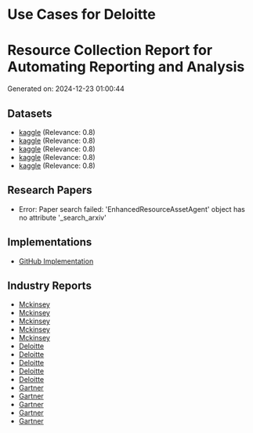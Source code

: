 # Use Cases for Deloitte

# Resource Collection Report for Automating Reporting and Analysis
Generated on: 2024-12-23 01:00:44

## Datasets
- [kaggle](https://www.kaggle.com/search?q=Automating+Reporting+and+Analysis+Deloitte+dataset) (Relevance: 0.8)
- [kaggle](https://www.kaggle.com/search?q=Enhancing+Tax+Compliance+and+Audit+Services+Deloitte+dataset) (Relevance: 0.8)
- [kaggle](https://www.kaggle.com/search?q=Improving+Customer+Communication+and+Engagement+Deloitte+dataset) (Relevance: 0.8)
- [kaggle](https://www.kaggle.com/search?q=Automating+Document+Review+and+Analysis+Deloitte+dataset) (Relevance: 0.8)
- [kaggle](https://www.kaggle.com/search?q=Predictive+Analytics+for+Risk+Management+and+Compliance+Deloitte+dataset) (Relevance: 0.8)

## Research Papers
- Error: Paper search failed: 'EnhancedResourceAssetAgent' object has no attribute '_search_arxiv'

## Implementations
- [GitHub Implementation](https://github.com/search?q=Automating+Reporting+and+Analysis+Deloitte/automating-reporting-and-analysis)

## Industry Reports
- [Mckinsey](https://www.mckinsey.com/search?q=Automating+Reporting+and+Analysis+Deloitte+AI+implementation?q=Automating+Reporting+and+Analysis+Deloitte+AI+implementation)
- [Mckinsey](https://www.mckinsey.com/search?q=Enhancing+Tax+Compliance+and+Audit+Services+Deloitte+AI+implementation?q=Automating+Reporting+and+Analysis+Deloitte+AI+implementation)
- [Mckinsey](https://www.mckinsey.com/search?q=Improving+Customer+Communication+and+Engagement+Deloitte+AI+implementation?q=Automating+Reporting+and+Analysis+Deloitte+AI+implementation)
- [Mckinsey](https://www.mckinsey.com/search?q=Automating+Document+Review+and+Analysis+Deloitte+AI+implementation?q=Automating+Reporting+and+Analysis+Deloitte+AI+implementation)
- [Mckinsey](https://www.mckinsey.com/search?q=Predictive+Analytics+for+Risk+Management+and+Compliance+Deloitte+AI+implementation?q=Automating+Reporting+and+Analysis+Deloitte+AI+implementation)
- [Deloitte](https://www2.deloitte.com/search?q=Automating+Reporting+and+Analysis+Deloitte+AI+implementation?q=Automating+Reporting+and+Analysis+Deloitte+AI+implementation)
- [Deloitte](https://www2.deloitte.com/search?q=Enhancing+Tax+Compliance+and+Audit+Services+Deloitte+AI+implementation?q=Automating+Reporting+and+Analysis+Deloitte+AI+implementation)
- [Deloitte](https://www2.deloitte.com/search?q=Improving+Customer+Communication+and+Engagement+Deloitte+AI+implementation?q=Automating+Reporting+and+Analysis+Deloitte+AI+implementation)
- [Deloitte](https://www2.deloitte.com/search?q=Automating+Document+Review+and+Analysis+Deloitte+AI+implementation?q=Automating+Reporting+and+Analysis+Deloitte+AI+implementation)
- [Deloitte](https://www2.deloitte.com/search?q=Predictive+Analytics+for+Risk+Management+and+Compliance+Deloitte+AI+implementation?q=Automating+Reporting+and+Analysis+Deloitte+AI+implementation)
- [Gartner](https://www.gartner.com/search?q=Automating+Reporting+and+Analysis+Deloitte+AI+implementation?q=Automating+Reporting+and+Analysis+Deloitte+AI+implementation)
- [Gartner](https://www.gartner.com/search?q=Enhancing+Tax+Compliance+and+Audit+Services+Deloitte+AI+implementation?q=Automating+Reporting+and+Analysis+Deloitte+AI+implementation)
- [Gartner](https://www.gartner.com/search?q=Improving+Customer+Communication+and+Engagement+Deloitte+AI+implementation?q=Automating+Reporting+and+Analysis+Deloitte+AI+implementation)
- [Gartner](https://www.gartner.com/search?q=Automating+Document+Review+and+Analysis+Deloitte+AI+implementation?q=Automating+Reporting+and+Analysis+Deloitte+AI+implementation)
- [Gartner](https://www.gartner.com/search?q=Predictive+Analytics+for+Risk+Management+and+Compliance+Deloitte+AI+implementation?q=Automating+Reporting+and+Analysis+Deloitte+AI+implementation)
